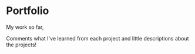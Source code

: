 # Portfolio

My work so far, 

Comments what I've learned from each project and little descriptions about the projects! 
